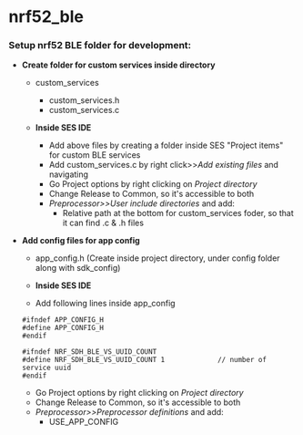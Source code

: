 # nrf52_ble
### Setup nrf52 BLE folder for development:
- **Create folder for custom services inside directory**
    - custom_services
        - custom_services.h
        - custom_services.c
    
    - **Inside SES IDE**
        - Add above files by creating a folder inside SES "Project items" for custom BLE services
        - Add custom_services.c by right click>>*Add existing files* and navigating
        - Go Project options by right clicking on *Project directory*
        - Change Release to Common, so it's accessible to both 
        - *Preprocessor>>User include directories* and add:
            - Relative path at the bottom for custom_services foder, so that it can find .c & .h files
    
- **Add config files for app config**
    - app_config.h (Create inside project directory, under config folder along with sdk_config)

    - **Inside SES IDE**
    - Add following lines inside app_config
    ```
    #ifndef APP_CONFIG_H
    #define APP_CONFIG_H
    #endif
    
    #ifndef NRF_SDH_BLE_VS_UUID_COUNT
    #define NRF_SDH_BLE_VS_UUID_COUNT 1             // number of service uuid
    #endif
    
    ```
    
    - Go Project options by right clicking on *Project directory*
    - Change Release to Common, so it's accessible to both 
    - *Preprocessor>>Preprocessor definitions* and add:
        - USE_APP_CONFIG
        
        

    
    
    
